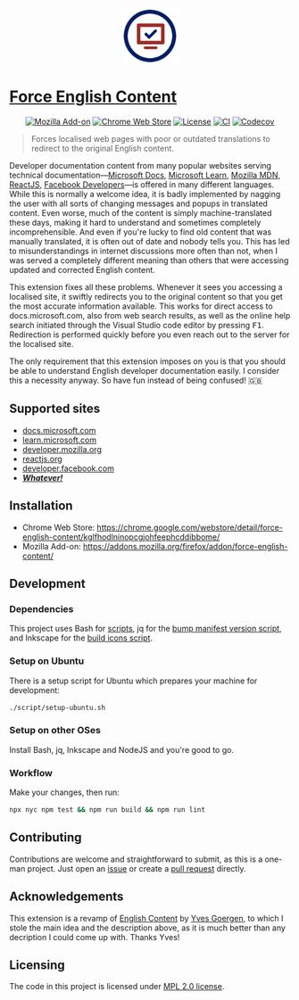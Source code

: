 <p align="center">
  <img src="https://raw.githubusercontent.com/mdesantis/force-english-content/main/icon.svg?sanitize=true" height="100" alt="Logo of the project"/>
</p>

# [Force English Content](https://github.com/mdesantis/force-english-content#readme)

<p align="center">
  <a href="https://addons.mozilla.org/firefox/addon/force-english-content/">
    <img alt="Mozilla Add-on" src="https://img.shields.io/amo/v/%7B45b75146-960d-47e4-b45f-c642ae8a336d%7D"></a>
  <a href="https://chrome.google.com/webstore/detail/force-english-content/kglfhodlninopcgjohfeephcddibbome/">
    <img alt="Chrome Web Store" src="https://img.shields.io/chrome-web-store/v/kglfhodlninopcgjohfeephcddibbome"></a>
  <a href="https://github.com/mdesantis/force-english-content#licensing">
    <img alt="License" src="https://img.shields.io/github/license/mdesantis/force-english-content"></a>
  <a href="https://github.com/mdesantis/force-english-content/actions/workflows/ci.yml">
    <img alt="CI" src="https://img.shields.io/github/actions/workflow/status/mdesantis/force-english-content/.github/workflows/ci.yml?branch=main"></a>
  <a href="https://app.codecov.io/gh/mdesantis/force-english-content">
    <img alt="Codecov" src="https://img.shields.io/codecov/c/gh/mdesantis/force-english-content"></a>
</p>

> Forces localised web pages with poor or outdated translations to redirect to
> the original English content.

Developer documentation content from many popular websites serving technical
documentation—[Microsoft Docs](https://docs.microsoft.com), [Microsoft
Learn](https://learn.microsoft.com), [Mozilla
MDN](https://developer.mozilla.org), [ReactJS](https://reactjs.org), [Facebook
Developers](https://developers.facebook.com)—is offered in many different
languages. While this is normally a welcome idea, it is badly implemented by
nagging the user with all sorts of changing messages and popups in translated
content. Even worse, much of the content is simply machine-translated these
days, making it hard to understand and sometimes completely incomprehensible.
And even if you're lucky to find old content that was manually translated, it is
often out of date and nobody tells you. This has led to misunderstandings in
internet discussions more often than not, when I was served a completely
different meaning than others that were accessing updated and corrected English
content.

This extension fixes all these problems. Whenever it sees you accessing a
localised site, it swiftly redirects you to the original content so that you get
the most accurate information available. This works for direct access to
docs.microsoft.com, also from web search results, as well as the online help
search initiated through the Visual Studio code editor by pressing
<kbd>F1</kbd>. Redirection is performed quickly before you even reach out to the
server for the localised site.

The only requirement that this extension imposes on you is that you should be
able to understand English developer documentation easily. I consider this a
necessity anyway. So have fun instead of being confused! :gb:

## Supported sites

- [docs.microsoft.com](https://docs.microsoft.com)
- [learn.microsoft.com](https://learn.microsoft.com)
- [developer.mozilla.org](https://developer.mozilla.org/docs)
- [reactjs.org](https://reactjs.org)
- [developer.facebook.com](https://developer.facebook.com)
- [***Whatever!***](https://github.com/mdesantis/force-english-content/issues/new?labels=enhancement&title=Add%20support%20for%20www.example.com&body=Hello!%20Is%20it%20possible%20to%20rewrite%20%60http%3A%2F%2Fwww.example.com%60%20to%20%60http%3A%2F%2Fwww.example.com/en-US%60%3F%20Thanks!)

## Installation

- Chrome Web Store: https://chrome.google.com/webstore/detail/force-english-content/kglfhodlninopcgjohfeephcddibbome/
- Mozilla Add-on: https://addons.mozilla.org/firefox/addon/force-english-content/

## Development

### Dependencies

This project uses Bash for [scripts](./scripts), jq for the [bump manifest
version script](./scripts/update-manifests-extension-version.sh), and Inkscape for the [build
icons script](./scripts/build-icons.sh).

### Setup on Ubuntu

There is a setup script for Ubuntu which prepares your machine for development:

```sh
./script/setup-ubuntu.sh
```

### Setup on other OSes

Install Bash, jq, Inkscape and NodeJS and you're good to go.

### Workflow

Make your changes, then run:

```sh
npx nyc npm test && npm run build && npm run lint
```

## Contributing

Contributions are welcome and straightforward to submit, as this is a one-man
project. Just open an
[issue](/https://github.com/mdesantis/force-english-content/issues) or create a
[pull request](https://github.com/mdesantis/force-english-content/pulls) directly.

## Acknowledgements

This extension is a revamp of [English
Content](https://addons.mozilla.org/it/firefox/addon/english-content) by [Yves
Goergen](https://addons.mozilla.org/it/firefox/user/2296386/), to which I stole
the main idea and the description above, as it is much better than any
decription I could come up with. Thanks Yves!

## Licensing

The code in this project is licensed under [MPL 2.0 license](LICENSE).
